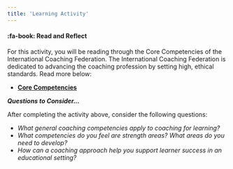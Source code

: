 ```yaml
---
title: 'Learning Activity'
---
```


#### :fa-book: Read and Reflect

For this activity, you will be reading through the Core Competencies of the International Coaching Federation. The International Coaching Federation is dedicated to advancing the coaching profession by setting high, ethical standards. Read more below:

 - [**Core Competencies**](https://coachfederation.org/core-competencies)

***Questions to Consider...***

After completing the activity above, consider the following questions:

 - *What general coaching competencies apply to coaching for learning?*
 - *What competencies do you feel are strength areas? What areas do you need to develop?*
 - *How can a coaching approach help you support learner success in an educational setting?*
